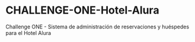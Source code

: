 # CHALLENGE-ONE-Hotel-Alura
Challenge ONE - Sistema de administración de reservaciones y huéspedes para el Hotel Alura
